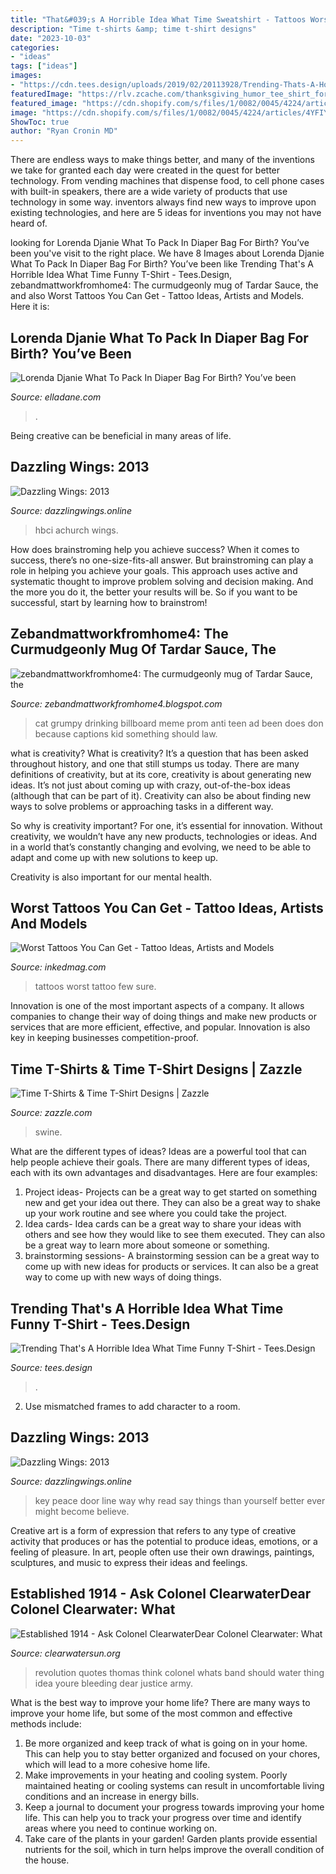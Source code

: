 ```yaml
---
title: "That&#039;s A Horrible Idea What Time Sweatshirt - Tattoos Worst Tattoo Few Sure"
description: "Time t-shirts &amp; time t-shirt designs"
date: "2023-10-03"
categories:
- "ideas"
tags: ["ideas"]
images:
- "https://cdn.tees.design/uploads/2019/02/20113928/Trending-Thats-A-Horrible-Idea-What-Time-Funny-T-Shirt-Black-Hoodie.png"
featuredImage: "https://rlv.zcache.com/thanksgiving_humor_tee_shirt_for_him-r2f6f5d3f5ac843bb90053383fe19b183_k2gr0_614.jpg"
featured_image: "https://cdn.shopify.com/s/files/1/0082/0045/4224/articles/4YFIY1A_3300x4950.jpeg?v=1582711262"
image: "https://cdn.shopify.com/s/files/1/0082/0045/4224/articles/4YFIY1A_3300x4950.jpeg?v=1582711262"
ShowToc: true
author: "Ryan Cronin MD"
---
```



There are endless ways to make things better, and many of the inventions we take for granted each day were created in the quest for better technology. From vending machines that dispense food, to cell phone cases with built-in speakers, there are a wide variety of products that use technology in some way. inventors always find new ways to improve upon existing technologies, and here are 5 ideas for inventions you may not have heard of.

	

		
looking for Lorenda Djanie What To Pack In Diaper Bag For Birth? You’ve been you've visit to the right place. We have 8 Images about Lorenda Djanie What To Pack In Diaper Bag For Birth? You’ve been like Trending That&#039;s A Horrible Idea What Time Funny T-Shirt - Tees.Design, zebandmattworkfromhome4: The curmudgeonly mug of Tardar Sauce, the and also Worst Tattoos You Can Get - Tattoo Ideas, Artists and Models. Here it is:
		
    
## Lorenda Djanie What To Pack In Diaper Bag For Birth? You’ve Been

<img loading=lazy src="https://cdn.shopify.com/s/files/1/0082/0045/4224/articles/4YFIY1A_3300x4950.jpeg?v=1582711262" onerror="this.onerror=null;this.src='https://tse2.mm.bing.net/th?id=OIP.lgoC5jEyMA4mPGqOos1aRgHaLH&amp;pid=15.1';" alt="Lorenda Djanie What To Pack In Diaper Bag For Birth? You’ve been">

_Source: elladane.com_

>. 

	

Being creative can be beneficial in many areas of life.

    
## Dazzling Wings: 2013

<img loading=lazy src="http://4.bp.blogspot.com/-CNeqR6j8i6A/UmgmVFJFbII/AAAAAAAAAvk/P2_yRbPTPs8/s200/Overfull+trash+can+file0001248966677.jpg" onerror="this.onerror=null;this.src='https://tse1.mm.bing.net/th?id=OIP.1i_YcFmgODts2arKqzT1hwAAAA&amp;pid=15.1';" alt="Dazzling Wings: 2013">

_Source: dazzlingwings.online_

>hbci achurch wings. 

	

How does brainstroming help you achieve success?
When it comes to success, there’s no one-size-fits-all answer. But brainstroming can play a role in helping you achieve your goals. This approach uses active and systematic thought to improve problem solving and decision making. And the more you do it, the better your results will be. So if you want to be successful, start by learning how to brainstrom!

    
## Zebandmattworkfromhome4: The Curmudgeonly Mug Of Tardar Sauce, The

<img loading=lazy src="https://2.bp.blogspot.com/-03ihCVz-EeQ/Ug9OoVqTFHI/AAAAAAAAAak/7m8_KAYEnuc/s1600/grumpy-cat-prom-ad-_hed-2013.jpg" onerror="this.onerror=null;this.src='https://tse3.mm.bing.net/th?id=OIP.82yGrBhiqqnRujDrsQk8FAHaFa&amp;pid=15.1';" alt="zebandmattworkfromhome4: The curmudgeonly mug of Tardar Sauce, the">

_Source: zebandmattworkfromhome4.blogspot.com_

>cat grumpy drinking billboard meme prom anti teen ad been does don because captions kid something should law. 

	

what is creativity?
What is creativity? It’s a question that has been asked throughout history, and one that still stumps us today. There are many definitions of creativity, but at its core, creativity is about generating new ideas.
It’s not just about coming up with crazy, out-of-the-box ideas (although that can be part of it). Creativity can also be about finding new ways to solve problems or approaching tasks in a different way.

So why is creativity important? For one, it’s essential for innovation. Without creativity, we wouldn’t have any new products, technologies or ideas. And in a world that’s constantly changing and evolving, we need to be able to adapt and come up with new solutions to keep up.

Creativity is also important for our mental health.

    
## Worst Tattoos You Can Get - Tattoo Ideas, Artists And Models

<img loading=lazy src="https://www.inkedmag.com/.image/t_share/MTU5MDMyNDMxNzE1MTY1OTc2/hatefacehey.jpg" onerror="this.onerror=null;this.src='https://tse4.mm.bing.net/th?id=OIP.l0XAkZsOPHYjz2WoMIL1MAHaD4&amp;pid=15.1';" alt="Worst Tattoos You Can Get - Tattoo Ideas, Artists and Models">

_Source: inkedmag.com_

>tattoos worst tattoo few sure. 

	

Innovation is one of the most important aspects of a company. It allows companies to change their way of doing things and make new products or services that are more efficient, effective, and popular. Innovation is also key in keeping businesses competition-proof.

    
## Time T-Shirts &amp; Time T-Shirt Designs | Zazzle

<img loading=lazy src="https://rlv.zcache.com/thanksgiving_humor_tee_shirt_for_him-r2f6f5d3f5ac843bb90053383fe19b183_k2gr0_614.jpg" onerror="this.onerror=null;this.src='https://tse1.mm.bing.net/th?id=OIP.OAKGuQsXuP2kai26L0ijHwHaHa&amp;pid=15.1';" alt="Time T-Shirts &amp; Time T-Shirt Designs | Zazzle">

_Source: zazzle.com_

>swine. 

	

What are the different types of ideas?
Ideas are a powerful tool that can help people achieve their goals. There are many different types of ideas, each with its own advantages and disadvantages. Here are four examples: 
1. Project ideas- Projects can be a great way to get started on something new and get your idea out there. They can also be a great way to shake up your work routine and see where you could take the project. 
2. Idea cards- Idea cards can be a great way to share your ideas with others and see how they would like to see them executed. They can also be a great way to learn more about someone or something. 
3. brainstorming sessions- A brainstorming session can be a great way to come up with new ideas for products or services. It can also be a great way to come up with new ways of doing things.

    
## Trending That&#039;s A Horrible Idea What Time Funny T-Shirt - Tees.Design

<img loading=lazy src="https://cdn.tees.design/uploads/2019/02/20113928/Trending-Thats-A-Horrible-Idea-What-Time-Funny-T-Shirt-Black-Hoodie.png" onerror="this.onerror=null;this.src='https://tse4.mm.bing.net/th?id=OIP.GhpYfwr3KVVLAlkFEHPtQwHaG7&amp;pid=15.1';" alt="Trending That&#039;s A Horrible Idea What Time Funny T-Shirt - Tees.Design">

_Source: tees.design_

>. 

	

2. Use mismatched frames to add character to a room.

    
## Dazzling Wings: 2013

<img loading=lazy src="http://1.bp.blogspot.com/-pssZUf2uQpU/UpaySxFPPvI/AAAAAAAAAxE/wD-ivzb6M9E/s1600/Old+key+in+a+locked+door.JPG" onerror="this.onerror=null;this.src='https://tse2.mm.bing.net/th?id=OIP.lCdwBH5Rypyidef9CxSB2gHaHa&amp;pid=15.1';" alt="Dazzling Wings: 2013">

_Source: dazzlingwings.online_

>key peace door line way why read say things than yourself better ever might become believe. 

	

Creative art is a form of expression that refers to any type of creative activity that produces or has the potential to produce ideas, emotions, or a feeling of pleasure. In art, people often use their own drawings, paintings, sculptures, and music to express their ideas and feelings.

    
## Established 1914 - ﻿Ask Colonel ClearwaterDear Colonel Clearwater: What

<img loading=lazy src="http://clearwatersun.org/yahoo_site_admin/assets/images/dunedin_art_theft_victims-1.110143932_std.png" onerror="this.onerror=null;this.src='https://tse1.mm.bing.net/th?id=OIP.pxbfT3GCPnDjgWpJNkKnogHaFj&amp;pid=15.1';" alt="Established 1914 - ﻿Ask Colonel ClearwaterDear Colonel Clearwater: What">

_Source: clearwatersun.org_

>revolution quotes thomas think colonel whats band should water thing idea youre bleeding dear justice army. 

	

What is the best way to improve your home life?
There are many ways to improve your home life, but some of the most common and effective methods include: 
1. Be more organized and keep track of what is going on in your home. This can help you to stay better organized and focused on your chores, which will lead to a more cohesive home life. 
2. Make improvements in your heating and cooling system. Poorly maintained heating or cooling systems can result in uncomfortable living conditions and an increase in energy bills. 
3. Keep a journal to document your progress towards improving your home life. This can help you to track your progress over time and identify areas where you need to continue working on. 
4. Take care of the plants in your garden! Garden plants provide essential nutrients for the soil, which in turn helps improve the overall condition of the house.

